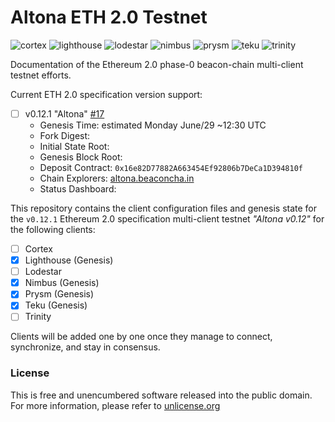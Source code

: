 # Altona ETH 2.0 Testnet
![cortex](https://img.shields.io/badge/cortex-n%2Fa-inactive)
![lighthouse](https://img.shields.io/badge/lighthouse-active-success)
![lodestar](https://img.shields.io/badge/lodestar-in--progress-yellow)
![nimbus](https://img.shields.io/badge/nimbus-active-success)
![prysm](https://img.shields.io/badge/prysm-active-success)
![teku](https://img.shields.io/badge/teku-active-success)
![trinity](https://img.shields.io/badge/trinity-n%2Fa-inactive)

Documentation of the Ethereum 2.0 phase-0 beacon-chain multi-client testnet efforts.

Current ETH 2.0 specification version support:
- [ ] v0.12.1 "Altona" [#17](https://github.com/goerli/altona/issues/17)
  - Genesis Time: estimated Monday June/29 ~12:30 UTC
  - Fork Digest:
  - Initial State Root:
  - Genesis Block Root:
  - Deposit Contract: `0x16e82D77882A663454Ef92806b7DeCa1D394810f`
  - Chain Explorers: [altona.beaconcha.in](https://altona.beaconcha.in/)
  - Status Dashboard:

This repository contains the client configuration files and genesis state for the `v0.12.1` Ethereum 2.0 specification multi-client testnet _"Altona v0.12"_ for the following clients:
- [ ] Cortex
- [x] Lighthouse (Genesis)
- [ ] Lodestar
- [x] Nimbus (Genesis)
- [x] Prysm (Genesis)
- [x] Teku (Genesis)
- [ ] Trinity

Clients will be added one by one once they manage to connect, synchronize, and stay in consensus.

### License
This is free and unencumbered software released into the public domain. For more information, please refer to [unlicense.org](https://unlicense.org)
